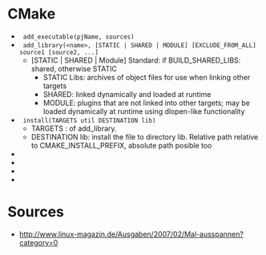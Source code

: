 # CMake
- ``` add_executable(pjName, sources)```
- ``` add_library(<name>, [STATIC | SHARED | MODULE] [EXCLUDE_FROM_ALL] source1 [source2, ...]```
  - [STATIC | SHARED | Module] Standard: if  BUILD_SHARED_LIBS: shared, otherwise STATIC
    - STATIC Libs: archives of object files for use when linking other targets
    - SHARED: linked dynamically and loaded at runtime
    - MODULE: plugins that are not linked into other targets; may be loaded dynamically at runtime using dlopen-like functionality
- ``` install(TARGETS util DESTINATION lib)```
  - TARGETS <target>: <name> of add_library. 
  - DESTINATION lib: install the file to directory lib. Relative path relative to CMAKE_INSTALL_PREFIX, absolute path posible too
- ``` ```
- ``` ```
- ``` ```
- ``` ```




# Sources
- http://www.linux-magazin.de/Ausgaben/2007/02/Mal-ausspannen?category=0
